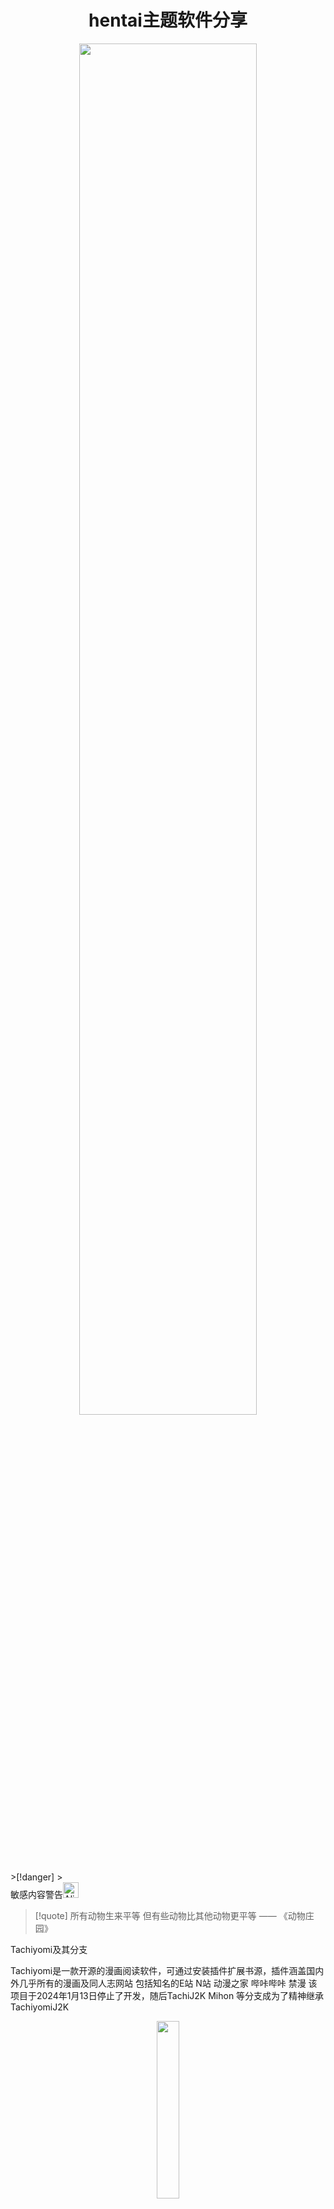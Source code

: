 # <center>hentai主题软件分享</center>
<div align="center"><img src="https://cdn.jsdelivr.net/gh/baib-web/img/ahegao.jpg" width="75%" /></div>
>[!danger] 
><div class="flex items-center h-30">敏感内容警告<img src="https://flowershow.youzhidanbairu.eu.org/assets/No%20One%20Under%20Eighteen.png" alt="Alien Monster" width="25" height="25" /></div>

> [!quote] 所有动物生来平等 但有些动物比其他动物更平等 —— 《动物庄园》

Tachiyomi及其分支


Tachiyomi是一款开源的漫画阅读软件，可通过安装插件扩展书源，插件涵盖国内外几乎所有的漫画及同人志网站 包括知名的E站 N站 动漫之家 哔咔哔咔 禁漫 该项目于2024年1月13日停止了开发，随后TachiJ2K Mihon 等分支成为了精神继承
TachiyomiJ2K
<div align="center"><img src="https://cdn.jsdelivr.net/gh/baib-web/img/TachiyomiJ2K%E5%9B%BE%E6%A0%87.png" width="27%"/></div>
Shinsou

Mihon

TachiyomiSY

TachiyomiAZ

Neko

Suwayomi

pica Comic
<div align="center"><img src="https://cdn.jsdelivr.net/gh/baib-web/img/pica%20Comic.png" width="30%"/></div>
Ehviewer及其分支
<div class="flex flex-row justify-between items-center">
        <img src="https://cdn.jsdelivr.net/gh/baib-web/img/EhViewe1r_logo.png"width="25%" /> 
        <img src="https://cdn.jsdelivr.net/gh/baib-web/img/RoundCorner%20(2).png"width="25%"/> 
        <img src="https://cdn.jsdelivr.net/gh/baib-web/img/Ehviewer-Overhauled_logo.svg.png"width="25%"/> 
</div>

Eros-FE
<div align="center"><img src="https://cdn.jsdelivr.net/gh/baib-web/img/Eros-FE.png" width="30%"/></div>
PicACG
<div align="center"><img src="https://cdn.jsdelivr.net/gh/baib-web/img/PicACG.png"width="26%"/></div>
JHenTai
<div align="center"><img src="https://cdn.jsdelivr.net/gh/baib-web/img/JHenTai.png" width="30%"/></div>
Hentoid
<div align="center"><img src="https://cdn.jsdelivr.net/gh/baib-web/img/Hentoid.png" width="26%"/></div>
禁漫
<div align="center"><img src="https://cdn.jsdelivr.net/gh/baib-web/img/%E7%A6%81%E6%BC%AB%E5%A4%A9%E5%A0%82icon.png" width="26%"/></div>